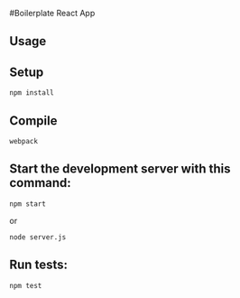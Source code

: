 #Boilerplate React App



Usage
---

Setup
---

```
npm install
```



Compile
---

```
webpack
```



Start the development server with this command:
---

```
npm start
```
or
```
node server.js
```



Run tests:
---
```
npm test
```

